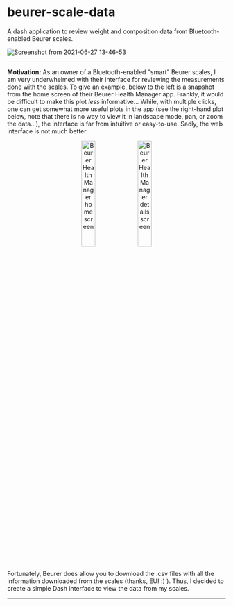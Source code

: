 # beurer-scale-data
A dash application to review weight and composition data from Bluetooth-enabled Beurer scales.

![Screenshot from 2021-06-27 13-46-53](https://user-images.githubusercontent.com/22397839/123543353-492c6800-d74e-11eb-82cc-dcfd6a725d40.png)

-------------------------

**Motivation:** As an owner of a Bluetooth-enabled "smart" Beurer scales, I am very underwhelmed with their interface for reviewing the measurements done with the scales. To give an example, below to the left is a snapshot from the home screen of their Beurer Health Manager app. Frankly, it would be difficult to make this plot *less* informative... While, with multiple clicks, one can get somewhat more useful plots in the app (see the right-hand plot below, note that there is no way to view it in landscape mode, pan, or zoom the data...), the interface is far from intuitive or easy-to-use. Sadly, the web interface is not much better.

<p align="center">
<img src="https://user-images.githubusercontent.com/22397839/123541724-3d3ca800-d746-11eb-9a4d-0e650efb6b1e.jpg" alt="Beurer Health Manager home screen" width="25%"/>     <img src="https://user-images.githubusercontent.com/22397839/123541725-3e6dd500-d746-11eb-92a8-aacdc3759973.jpg" alt="Beurer Health Manager details screen" width="25%"/></td>
</p>

Fortunately, Beurer does allow you to download the .csv files with all the information downloaded from the scales (thanks, EU! :) ). Thus, I decided to create a simple Dash interface to view the data from my scales.

-------------------------
